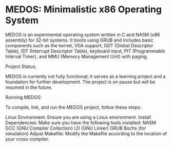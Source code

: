 # MEDOS: Minimalistic x86 Operating System

MEDOS is an experimental operating system written in C and NASM (x86 assembly) for 32-bit systems. It boots using GRUB and includes basic components such as the kernel, VGA support, GDT (Global Descriptor Table), IDT (Interrupt Descriptor Table), keyboard input, PIT (Programmable Interval Timer), and MMU (Memory Management Unit) with paging.

Project Status:

MEDOS is currently not fully functional; it serves as a learning project and a foundation for further development. The project is on pause but will be resumed in the future.

Running MEDOS:

To compile, link, and run the MEDOS project, follow these steps:

Linux Environment: Ensure you are using a Linux environment.
Install Dependencies: Make sure you have the following tools installed:
NASM
GCC (GNU Compiler Collection)
LD (GNU Linker)
GRUB
Bochs (for simulation)
Adjust Makefile: Modify the Makefile according to the location of your cross-compiler.
